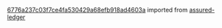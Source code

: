 [6776a237c03f7ce4fa530429a68efb918ad4603a](https://github.com/insolar/assured-ledger/commit/6776a237c03f7ce4fa530429a68efb918ad4603a) imported from [assured-ledger](https://github.com/insolar/assured-ledger)

